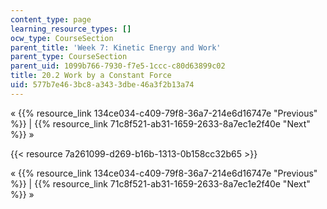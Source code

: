 ```yaml
---
content_type: page
learning_resource_types: []
ocw_type: CourseSection
parent_title: 'Week 7: Kinetic Energy and Work'
parent_type: CourseSection
parent_uid: 1099b766-7930-f7e5-1ccc-c80d63899c02
title: 20.2 Work by a Constant Force
uid: 577b7e46-3bc8-a343-3dbe-46a3f2b13a74
---
```


« {{% resource_link 134ce034-c409-79f8-36a7-214e6d16747e "Previous" %}} | {{% resource_link 71c8f521-ab31-1659-2633-8a7ec1e2f40e "Next" %}} »

{{< resource 7a261099-d269-b16b-1313-0b158cc32b65 >}}

« {{% resource_link 134ce034-c409-79f8-36a7-214e6d16747e "Previous" %}} | {{% resource_link 71c8f521-ab31-1659-2633-8a7ec1e2f40e "Next" %}} »